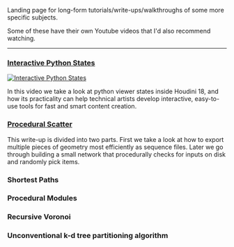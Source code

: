 Landing page for long-form tutorials/write-ups/walkthroughs of some more specific subjects.

Some of these have their own Youtube videos that I'd also recommend watching.

---

### [Interactive Python States](https://github.com/ribponce/particula/tree/master/tutorials/interactive_python_states)

[![Interactive Python States](https://user-images.githubusercontent.com/81909946/113515027-41f02680-9572-11eb-9030-8ad2955e96de.jpg)](https://github.com/ribponce/particula/tree/master/tutorials/interactive_python_states)

In this video we take a look at python viewer states inside Houdini 18, and how its practicality can help technical artists develop interactive, easy-to-use tools for fast and smart content creation.

### [Procedural Scatter](https://github.com/ribponce/particula/tree/master/tutorials/procedural_scatter)

This write-up is divided into two parts. First we take a look at how to export multiple pieces of geometry most efficiently as sequence files. Later we go through building a small network that procedurally checks for inputs on disk and randomly pick items.

### Shortest Paths

### Procedural Modules

### Recursive Voronoi

### Unconventional k-d tree partitioning algorithm

